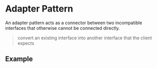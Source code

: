 # Adapter Pattern

An adapter pattern acts as a connector between two incompatible interfaces that otherwise cannot be connected directly.

> convert an existing interface into another interface that the client expects

## Example


